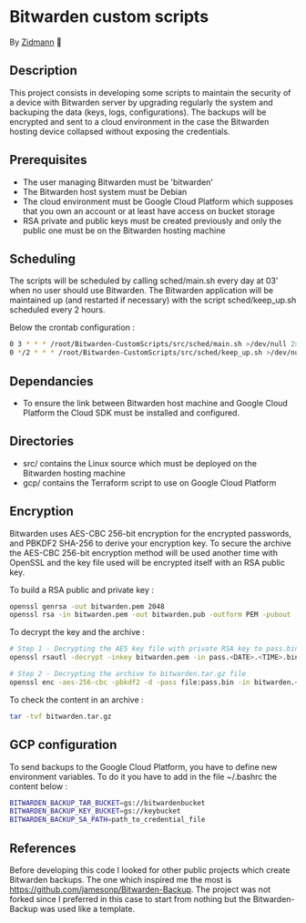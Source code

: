# Bitwarden custom scripts
By [Zidmann](mailto:emmanuel.zidel@gmail.com) :bow:

## Description
This project consists in developing some scripts to maintain the security of a device with Bitwarden server by upgrading regularly the system and backuping the data (keys, logs, configurations).
The backups will be encrypted and sent to a cloud environment in the case the Bitwarden hosting device collapsed without exposing the credentials.

## Prerequisites
* The user managing Bitwarden must be 'bitwarden'
* The Bitwarden host system must be Debian
* The cloud environment must be Google Cloud Platform which supposes that you own an account or at least have access on bucket storage
* RSA private and public keys must be created previously and only the public one must be on the Bitwarden hosting machine

## Scheduling
The scripts will be scheduled by calling sched/main.sh every day at 03' when no user should use Bitwarden.
The Bitwarden application will be maintained up (and restarted if necessary) with the script sched/keep_up.sh scheduled every 2 hours.

Below the crontab configuration :
```bash
0 3 * * * /root/Bitwarden-CustomScripts/src/sched/main.sh >/dev/null 2>&1
0 */2 * * * /root/Bitwarden-CustomScripts/src/sched/keep_up.sh >/dev/null 2>&1
```

## Dependancies
* To ensure the link between Bitwarden host machine and Google Cloud Platform the Cloud SDK must be installed and configured.

## Directories
* src/ contains the Linux source which must be deployed on the Bitwarden hosting machine
* gcp/ contains the Terraform script to use on Google Cloud Platform

## Encryption
Bitwarden uses AES-CBC 256-bit encryption for the encrypted passwords, and PBKDF2 SHA-256 to derive your encryption key.
To secure the archive the AES-CBC 256-bit encryption method will be used another time with OpenSSL and the key file used will be encrypted itself with an RSA public key.

To build a RSA public and private key :
```bash
openssl genrsa -out bitwarden.pem 2048
openssl rsa -in bitwarden.pem -out bitwarden.pub -outform PEM -pubout
```

To decrypt the key and the archive :
```bash
# Step 1 - Decrypting the AES key file with private RSA key to pass.bin file
openssl rsautl -decrypt -inkey bitwarden.pem -in pass.<DATE>.<TIME>.bin.enc -out pass.bin

# Step 2 - Decrypting the archive to bitwarden.tar.gz file
openssl enc -aes-256-cbc -pbkdf2 -d -pass file:pass.bin -in bitwarden.<DATE>.<TIME>.tar.gz.enc -out bitwarden.tar.gz
```

To check the content in an archive :
```bash
tar -tvf bitwarden.tar.gz
```

## GCP configuration
To send backups to the Google Cloud Platform, you have to define new environment variables.
To do it you have to add in the file ~/.bashrc the content below :
```bash
BITWARDEN_BACKUP_TAR_BUCKET=gs://bitwardenbucket
BITWARDEN_BACKUP_KEY_BUCKET=gs://keybucket
BITWARDEN_BACKUP_SA_PATH=path_to_credential_file
```

## References
Before developing this code I looked for other public projects which create Bitwarden backups.
The one which inspired me the most is https://github.com/jamesonp/Bitwarden-Backup.
The project was not forked since I preferred in this case to start from nothing but the Bitwarden-Backup was used like a template.

